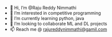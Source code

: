 - 👋 Hi, I’m @Raju Reddy Nimmathi
- 👀 I’m interested in competitive programming
- 🌱 I’m currently learning python, java
- 💞️ I’m looking to collaborate ML and DL projects
- 📫 Reach me @ rajureddynimmathi@gamil.com

<!---
RajuReddyNimmathi/RajuReddyNimmathi is a ✨ special ✨ repository because its `README.md` (this file) appears on your GitHub profile.
You can click the Preview link to take a look at your changes.
--->
